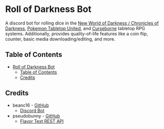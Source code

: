 # Roll of Darkness Bot

A discord bot for rolling dice in the [New World of Darkness / Chronicles of Darkness](https://whitewolf.fandom.com/wiki/Chronicles_of_Darkness), [Pokemon Tabletop United](https://pokemontabletop.com), and [Curseborne](https://theonyxpath.com/curseborne-what-is-curseborne) tabletop RPG systems. Additionally, provides quality-of-life features like a coin flip, counter, basic media downloading/editing, and more.



<!-- TABLE OF CONTENTS -->
## Table of Contents
- [Roll of Darkness Bot](#roll-of-darkness-bot)
  - [Table of Contents](#table-of-contents)
  - [Credits](#credits)



## Credits
- beanc16 - [GitHub](https://github.com/beanc16)
  - [Discord Bot](https://github.com/beanc16/roll-of-darkness-bot)
- pseudobunny - [GitHub](https://github.com/pseudobunny)
  - [Flavor Text REST API](https://github.com/pseudobunny/roll-of-darkness-database-api)
